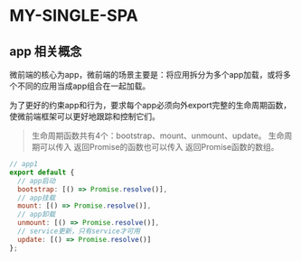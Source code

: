 # MY-SINGLE-SPA

## app 相关概念

微前端的核心为app，微前端的场景主要是：将应用拆分为多个app加载，或将多个不同的应用当成app组合在一起加载。

为了更好的约束app和行为，要求每个app必须向外export完整的生命周期函数，使微前端框架可以更好地跟踪和控制它们。

> 生命周期函数共有4个：bootstrap、mount、unmount、update。
> 生命周期可以传入 返回Promise的函数也可以传入 返回Promise函数的数组。

```javascript
// app1
export default {
  // app启动
  bootstrap: [() => Promise.resolve()],
  // app挂载
  mount: [() => Promise.resolve()],
  // app卸载
  unmount: [() => Promise.resolve()],
  // service更新，只有service才可用
  update: [() => Promise.resolve()]
};
```
